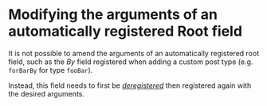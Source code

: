 # Modifying the arguments of an automatically registered Root field

It is not possible to amend the arguments of an automatically registered root field, such as the _By_ field registered when adding a custom post type (e.g. `forBarBy` for type `fooBar`).

Instead, this field needs to first be _[deregistered](https://github.com/wp-graphql/wp-graphql/blob/develop/access-functions.php#L164)_ then registered again with the desired arguments. 

